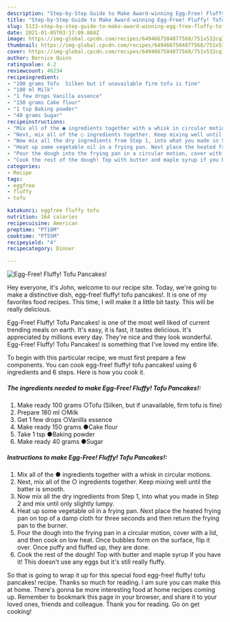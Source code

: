 ```yaml
---
description: "Step-by-Step Guide to Make Award-winning Egg-Free! Fluffy! Tofu Pancakes!"
title: "Step-by-Step Guide to Make Award-winning Egg-Free! Fluffy! Tofu Pancakes!"
slug: 5133-step-by-step-guide-to-make-award-winning-egg-free-fluffy-tofu-pancakes
date: 2021-01-05T03:17:09.884Z
image: https://img-global.cpcdn.com/recipes/6494667504877568/751x532cq70/egg-free-fluffy-tofu-pancakes-recipe-main-photo.jpg
thumbnail: https://img-global.cpcdn.com/recipes/6494667504877568/751x532cq70/egg-free-fluffy-tofu-pancakes-recipe-main-photo.jpg
cover: https://img-global.cpcdn.com/recipes/6494667504877568/751x532cq70/egg-free-fluffy-tofu-pancakes-recipe-main-photo.jpg
author: Bernice Quinn
ratingvalue: 4.2
reviewcount: 46234
recipeingredient:
- "100 grams Tofu  Silken but if unavailable firm tofu is fine"
- "180 ml Milk"
- "1 few drops Vanilla essence"
- "150 grams Cake flour"
- "1 tsp Baking powder"
- "40 grams Sugar"
recipeinstructions:
- "Mix all of the ● ingredients together with a whisk in circular motions."
- "Next, mix all of the ○ ingredients together. Keep mixing well until the batter is smooth."
- "Now mix all the dry ingredients from Step 1, into what you made in Step 2 and mix until only slightly lumpy."
- "Heat up some vegetable oil in a frying pan. Next place the heated frying pan on top of a damp cloth for three seconds and then return the frying pan to the burner."
- "Pour the dough into the frying pan in a circular motion, cover with a lid, and then cook on low heat. Once bubbles form on the surface, flip it over. Once puffy and fluffed up, they are done."
- "Cook the rest of the dough! Top with butter and maple syrup if you have it! This doesn&#39;t use any eggs but it&#39;s still really fluffy."
categories:
- Recipe
tags:
- eggfree
- fluffy
- tofu

katakunci: eggfree fluffy tofu 
nutrition: 164 calories
recipecuisine: American
preptime: "PT18M"
cooktime: "PT55M"
recipeyield: "4"
recipecategory: Dinner

---
```



![Egg-Free! Fluffy! Tofu Pancakes!](https://img-global.cpcdn.com/recipes/6494667504877568/751x532cq70/egg-free-fluffy-tofu-pancakes-recipe-main-photo.jpg)

Hey everyone, it's John, welcome to our recipe site. Today, we're going to make a distinctive dish, egg-free! fluffy! tofu pancakes!. It is one of my favorites food recipes. This time, I will make it a little bit tasty. This will be really delicious.

Egg-Free! Fluffy! Tofu Pancakes! is one of the most well liked of current trending meals on earth. It's easy, it is fast, it tastes delicious. It's appreciated by millions every day. They're nice and they look wonderful. Egg-Free! Fluffy! Tofu Pancakes! is something that I've loved my entire life.




To begin with this particular recipe, we must first prepare a few components. You can cook egg-free! fluffy! tofu pancakes! using 6 ingredients and 6 steps. Here is how you cook it.

<!--inarticleads1-->

##### The ingredients needed to make Egg-Free! Fluffy! Tofu Pancakes!:

1. Make ready 100 grams ○Tofu  (Silken, but if unavailable, firm tofu is fine)
1. Prepare 180 ml ○Milk
1. Get 1 few drops ○Vanilla essence
1. Make ready 150 grams ●Cake flour
1. Take 1 tsp ●Baking powder
1. Make ready 40 grams ●Sugar




<!--inarticleads2-->

##### Instructions to make Egg-Free! Fluffy! Tofu Pancakes!:

1. Mix all of the ● ingredients together with a whisk in circular motions.
1. Next, mix all of the ○ ingredients together. Keep mixing well until the batter is smooth.
1. Now mix all the dry ingredients from Step 1, into what you made in Step 2 and mix until only slightly lumpy.
1. Heat up some vegetable oil in a frying pan. Next place the heated frying pan on top of a damp cloth for three seconds and then return the frying pan to the burner.
1. Pour the dough into the frying pan in a circular motion, cover with a lid, and then cook on low heat. Once bubbles form on the surface, flip it over. Once puffy and fluffed up, they are done.
1. Cook the rest of the dough! Top with butter and maple syrup if you have it! This doesn&#39;t use any eggs but it&#39;s still really fluffy.




So that is going to wrap it up for this special food egg-free! fluffy! tofu pancakes! recipe. Thanks so much for reading. I am sure you can make this at home. There's gonna be more interesting food at home recipes coming up. Remember to bookmark this page in your browser, and share it to your loved ones, friends and colleague. Thank you for reading. Go on get cooking!
